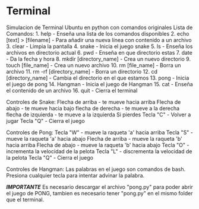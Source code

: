 # Terminal
Simulacion de Terminal Ubuntu en python con comandos originales
Lista de Comandos:
    1. help - Enseña una lista de los comandos disponibles
    2. echo [text] > [filename] - Para añadir una nueva línea con contenido a un archivo 
    3. clear - Limpia la pantalla
    4. snake - Inicia el juego snake
    5. ls - Enseña los archivos en directorio actual
    6. pwd - Enseña en que directorio estas
    7. date - Da la fecha y hora
    8. mkdir [directory_name] - Crea un nuevo directorio
    9. touch [file_name] - Crea un nuevo archivo
    10. rm [file_name] - Borra un archivo
    11. rm -rf [directory_name] - Borra un directorio
    12. cd [directory_name] - Cambia el directorio en el que estamos
    13. pong - Inicia el juego de pong
    14. Hangman - Inicia el juego de Hangman
    15. cat - Enseña el contenido de un archivo
    16. quit - Cierra el terminal

Controles de Snake:
    Flecha de arriba - te mueve hacia arriba
    Flecha de abajo - te mueve hacia bajo
    flecha de derecha - te mueve a la derecha
    flecha de izquierda - te mueve a la izquierda
      Si pierdes
        Tecla "C" - Volver a jugar
        Tecla "Q" - Cierra el juego

Controles de Pong:
  Tecla "W" - mueve la raqueta 'a' hacia arriba
  Tecla "S" - mueve la raqueta 'a' hacia abajo
  Flecha de arriba - mueve la raqueta 'b' hacia arriba
  Flecha de abajo - mueve la raqueta 'b' hacia abajo
  Tecla "O" - incrementa la velocidad de  la pelota
  Tecla "L" - discrementa la velocidad de la pelota
  Tecla "Q" - Cierra el juego

Controles de Hangman:
  Las palabras en el juego son comandos de bash.
  Presiona cualquier tecla para intentar advinar la palabra.

*************IMPORTANTE*************
Es necesario descargar el archivo "pong.py" para poder abrir el juego de PONG, tambien es necesario tener "pong.py" en el mismo folder que el terminal.
